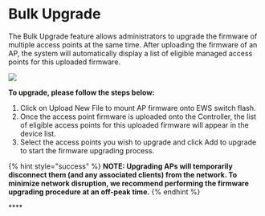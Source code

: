 # Bulk Upgrade

The Bulk Upgrade feature allows administrators to upgrade the firmware of multiple access points at the same time. After uploading the firmware of an AP, the system will automatically display a list of eligible managed access points for this uploaded firmware.

![](https://lh4.googleusercontent.com/fNmlJnhVT0DNzzj57NxgWm0sY7rRDpZnwEsyKadw43GfcyEkikhtE6DtdaVmKiBA-LMUfJXjhIo4ixUiDBL8U2XzErEwftCb3XFtX1gG2LUD4pOpzuFMdpgR-yElenOKugW1Gwk)

**To upgrade, please follow the steps below:**

1. Click on Upload New File to mount AP firmware onto EWS switch flash.
2. Once the access point firmware is uploaded onto the Controller, the list of eligible access points for this uploaded firmware will appear in the device list.
3. Select the access points you wish to upgrade and click Add to upgrade to start the firmware upgrading process.

{% hint style="success" %}
**NOTE: Upgrading APs will temporarily disconnect them \(and any associated clients\) from the network. To minimize network disruption, we recommend performing the firmware upgrading procedure at an off-peak time.**
{% endhint %}

\*\*\*\*

  


